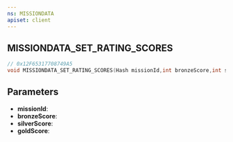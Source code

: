 ```yaml
---
ns: MISSIONDATA
apiset: client
---
```

## MISSIONDATA_SET_RATING_SCORES

```c
// 0x12F65317708749A5
void MISSIONDATA_SET_RATING_SCORES(Hash missionId,int bronzeScore,int silverScore,int goldScore);
```


## Parameters
* **missionId**:
* **bronzeScore**:
* **silverScore**:
* **goldScore**:



